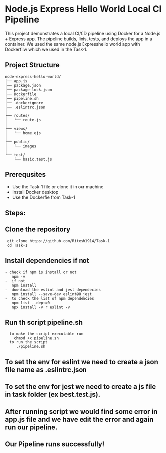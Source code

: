 # Node.js Express Hello World Local CI Pipeline

This project demonstrates a local CI/CD pipeline using Docker for a Node.js + Express app.
The pipeline builds, lints, tests, and deploys the app in a container. We used the same node.js Expresshello world app with Dockerfilw which we used in the Task-1.

## Project Structure
    node-express-hello-world/
    │── app.js
    │── package.json
    │── package-lock.json
    │── Dockerfile
    │── pipeline.sh
    │── .dockerignore
    │── .eslintrc.json
    │
    ├── routes/
    │   └── route.js
    │
    ├── views/
    │   └── home.ejs
    │
    ├── public/
    │   └── images
    │
    └── test/
        └── basic.test.js
 
## Prerequsites
   * Use the Task-1 file or clone it in our machine
   * Install Docker desktop
   * Use the Dockerfie from Task-1


## Steps:
  ## Clone the repository
     git clone https://github.com/Ritesh1914/Task-1 
     cd Task-1       
  ## Install dependencies if not
    - check if npm is install or not 
       npm -v
    -  if not
       npm install
    -  download the eslint and jest dependecies
       npm install --save-dev eslint@8 jest
    -  to check the list of npm dependencies
       npm list --dept=0
       npx install -v r eslint -v

   ## Run th script pipeline.sh
      to make the script executable run
        chmod +x pipeline.sh
      to run the script 
         ./pipeline.sh
   ## To set the env for eslint we need to create a json file name as .eslintrc.json
   ## To set the env for jest we need to create a js file in task folder (ex best.test.js).
   ## After running script we would find some error in app.js file and we have edit the error and again run our pipeline.
   ## Our Pipeline runs successfully!
    
